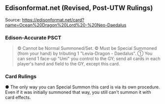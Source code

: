 
## Edisonformat.net (Revised, Post-UTW Rulings)

Source: https://edisonformat.net/card?name=Ocean%20Dragon%20Lord%20-%20Neo-Daedalus

### Edison-Accurate PSCT

> © Cannot be Normal Summoned/Set.
> © Must be Special Summoned (from your hand) by tributing 1 "Levia-Dragon - Daedalus".
> ① You can send 1 face-up "Umi" you control to the GY; send all cards in each player's hand and field to the GY, except this card.

### Card Rulings

● The only way you can Special Summon this card is via its own procedure.
Even if it was initially summoned that way, you still can't summon it with card effects.
            